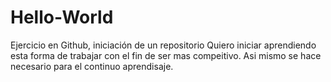 # Hello-World
Ejercicio en Github, iniciación de un repositorio
Quiero iniciar aprendiendo esta forma de trabajar con el fin de ser mas compeitivo.
Asi mismo se hace necesario para el continuo aprendisaje. 
